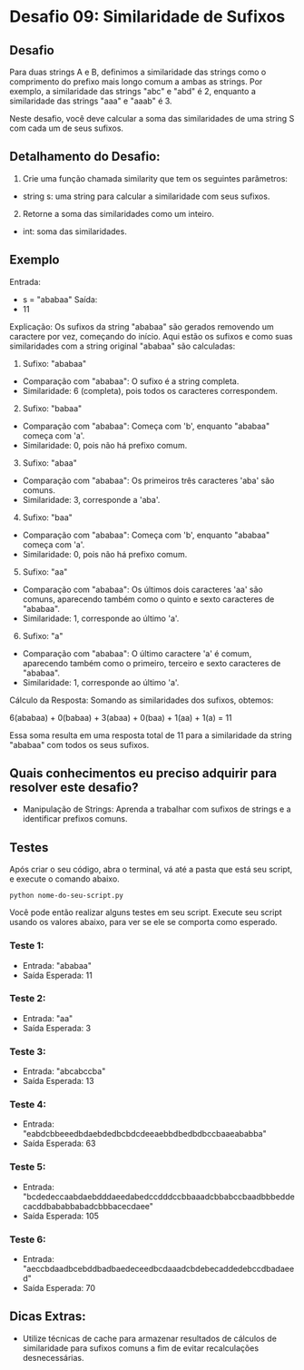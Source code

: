 # Desafio 09: Similaridade de Sufixos

## Desafio
Para duas strings A e B, definimos a similaridade das strings como o comprimento do prefixo mais longo comum a ambas as strings. Por exemplo, a similaridade das strings "abc" e "abd" é 2, enquanto a similaridade das strings "aaa" e "aaab" é 3.

Neste desafio, você deve calcular a soma das similaridades de uma string S com cada um de seus sufixos.

## Detalhamento do Desafio:
1. Crie uma função chamada similarity que tem os seguintes parâmetros:
- string s: uma string para calcular a similaridade com seus sufixos.
2. Retorne a soma das similaridades como um inteiro.
- int: soma das similaridades.

## Exemplo
Entrada: 
- s = "ababaa"
Saída:
- 11

Explicação:
Os sufixos da string "ababaa" são gerados removendo um caractere por vez, começando do início. Aqui estão os sufixos e como suas similaridades com a string original "ababaa" são calculadas:

1. Sufixo: "ababaa"
- Comparação com "ababaa": O sufixo é a string completa.
- Similaridade: 6 (completa), pois todos os caracteres correspondem.

2. Sufixo: "babaa"
- Comparação com "ababaa": Começa com 'b', enquanto "ababaa" começa com 'a'.
- Similaridade: 0, pois não há prefixo comum.

3. Sufixo: "abaa"
- Comparação com "ababaa": Os primeiros três caracteres 'aba' são comuns.
- Similaridade: 3, corresponde a 'aba'.

4. Sufixo: "baa"
- Comparação com "ababaa": Começa com 'b', enquanto "ababaa" começa com 'a'.
- Similaridade: 0, pois não há prefixo comum.

5. Sufixo: "aa"
- Comparação com "ababaa": Os últimos dois caracteres 'aa' são comuns, aparecendo também como o quinto e sexto caracteres de "ababaa".
- Similaridade: 1, corresponde ao último 'a'.

6. Sufixo: "a"
- Comparação com "ababaa": O último caractere 'a' é comum, aparecendo também como o primeiro, terceiro e sexto caracteres de "ababaa".
- Similaridade: 1, corresponde ao último 'a'.

Cálculo da Resposta:
Somando as similaridades dos sufixos, obtemos:

6(ababaa) + 0(babaa) + 3(abaa) + 0(baa) + 1(aa) + 1(a) = 11

Essa soma resulta em uma resposta total de 11 para a similaridade da string "ababaa" com todos os seus sufixos.

## Quais conhecimentos eu preciso adquirir para resolver este desafio?
- Manipulação de Strings: Aprenda a trabalhar com sufixos de strings e a identificar prefixos comuns.

## Testes
Após criar o seu código, abra o terminal, vá até a pasta que está seu script, e execute o comando abaixo.

```
python nome-do-seu-script.py
```

Você pode então realizar alguns testes em seu script. Execute seu script usando os valores abaixo, para ver se ele se comporta como esperado.

### Teste 1:
- Entrada: "ababaa"
- Saída Esperada: 11

### Teste 2:
- Entrada: "aa"
- Saída Esperada: 3

### Teste 3:
- Entrada: "abcabccba"
- Saída Esperada: 13

### Teste 4:
- Entrada: "eabdcbbeeedbdaebdedbcbdcdeeaebbdbedbdbccbaaeababba"
- Saída Esperada: 63

### Teste 5:
- Entrada: "bcdedeccaabdaebdddaeedabedccdddccbbaaadcbbabccbaadbbbeddecacddbababbabadcbbbacecdaee"
- Saída Esperada: 105

### Teste 6:
- Entrada: "aeccbdaadbcebddbadbaedeceedbcdaaadcbdebecaddedebccdbadaeed"
- Saída Esperada: 70

## Dicas Extras:
- Utilize técnicas de cache para armazenar resultados de cálculos de similaridade para sufixos comuns a fim de evitar recalculações desnecessárias.